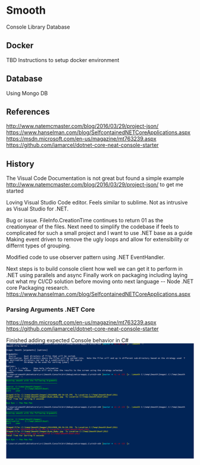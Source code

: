 # Smooth

Console
Library
Database

## Docker

TBD Instructions to setup docker environment

## Database

Using Mongo DB

## References

<http://www.natemcmaster.com/blog/2016/03/29/project-json/>
<https://www.hanselman.com/blog/SelfcontainedNETCoreApplications.aspx>
<https://msdn.microsoft.com/en-us/magazine/mt763239.aspx>
<https://github.com/iamarcel/dotnet-core-neat-console-starter>

## History

The Visual Code Documentation is not great but found a simple example <http://www.natemcmaster.com/blog/2016/03/29/project-json/> to get me started

Loving Visual Studio Code editor.   Feels similar to sublime.   Not as intrusive as Visual Studio for .NET.

Bug or issue.  FileInfo.CreationTime continues to return 01 as the creationyear of the files.
Next need to simplify the codebase if feels to complicated for such a small project and I want to use .NET base as a guide
Making event driven to remove the ugly loops and allow for extensibility or differnt types of grouping.

Modified code to use observer pattern using .NET EventHandler.

Next steps is to build console client how well we can get it to perform in .NET using parallels and async
Finally work on packaging including laying out what my CI/CD solution before moving onto next language -- Node
.NET core Packaging research.  <https://www.hanselman.com/blog/SelfcontainedNETCoreApplications.aspx>

### Parsing Arguments .NET Core

<https://msdn.microsoft.com/en-us/magazine/mt763239.aspx>
<https://github.com/iamarcel/dotnet-core-neat-console-starter>

Finished adding expected Console behavior in C#
![alt tag](https://github.com/jbrach/smooth/blob/master/stuff/smoothconsole_core.png?raw=true)
